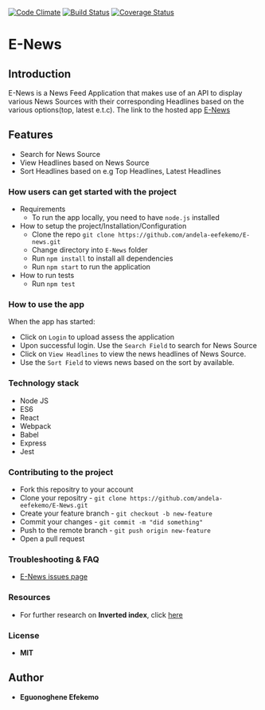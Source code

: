 [![Code Climate](https://codeclimate.com/github/andela-moseni/inverted-index/badges/gpa.svg)](https://codeclimate.com/github/andela-moseni/inverted-index)
[![Build Status](https://travis-ci.org/andela-eefekemo/E-News.svg?branch=master)](https://travis-ci.org/andela-eefekemo/inverted-index)
[![Coverage Status](https://coveralls.io/repos/github/andela-eefekemo/E-News/badge.svg?branch=master)](https://coveralls.io/github/andela-eefekemo/E-News?branch=master)
# E-News
## Introduction
E-News is a News Feed Application that makes use of an API to display various News Sources with their corresponding Headlines based on the various options(top, latest e.t.c). The link to the hosted app [E-News](https://e--news.herokuapp.com)

## Features
- Search for News Source
- View Headlines based on News Source
- Sort Headlines based on e.g Top Headlines, Latest Headlines


### How users can get started with the project
  - Requirements
    * To run the app locally, you need to have `node.js` installed
  - How to setup the project/Installation/Configuration
    * Clone the repo `git clone https://github.com/andela-eefekemo/E-news.git`
    * Change directory into `E-News` folder
    * Run `npm install` to install all dependencies
    * Run `npm start` to run the application
  - How to run tests
    * Run `npm test` 

### How to use the app
When the app has started: 
* Click on `Login` to upload assess the application
* Upon successful login. Use the `Search Field` to search for News Source
* Click on `View Headlines` to view the news headlines of News Source.
* Use the `Sort Field` to views news based on the sort by available.

### Technology stack
* Node JS
* ES6
* React
* Webpack
* Babel
* Express
* Jest

<!--### Limitations of the project
-->

### Contributing to the project
* Fork this repositry to your account
* Clone your repositry -  `git clone https://github.com/andela-eefekemo/E-News.git`
* Create your feature branch - `git checkout -b new-feature`
* Commit your changes - `git commit -m "did something"`
* Push to the remote branch - `git push origin new-feature`
* Open a pull request

### Troubleshooting & FAQ
- [E-News issues page](https://github.com/andela-eefekemo/E-News/issues)

### Resources
- For further research on **Inverted index**, click [here](https://www.elastic.co/guide/en/elasticsearch/guide/current/inverted-index.html)

### License
  *  **MIT**
## Author
* **Eguonoghene Efekemo**